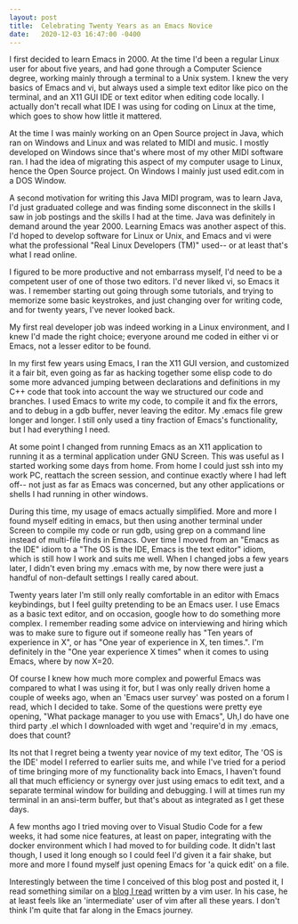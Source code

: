 ```yaml
---
layout: post
title:  Celebrating Twenty Years as an Emacs Novice
date:   2020-12-03 16:47:00 -0400
---
```


I first decided to learn Emacs in 2000. At the time I'd been a regular Linux user for about five years, and had gone through a Computer Science degree, working mainly through a terminal to a Unix system. I knew the very basics of Emacs and vi, but always used a simple text editor like pico on the terminal, and an X11 GUI IDE or text editor when editing code locally. I actually don't recall what IDE I was using for coding on Linux at the time, which goes to show how little it mattered.

At the time I was mainly working on an Open Source project in Java, which ran on Windows and Linux and was related to MIDI and music. I mostly developed on Windows since that's where most of my other MIDI software ran. I had the idea of migrating this aspect of my computer usage to Linux, hence the Open Source project. On Windows I mainly just used edit.com in a DOS Window.

A second motivation for writing this Java MIDI program, was to learn Java, I'd just graduated college and was finding some disconnect in the skills I saw in job postings and the skills I had at the time. Java was definitely in demand around the year 2000. Learning Emacs was another aspect of this. I'd hoped to develop software for Linux or Unix, and Emacs and vi were what the professional "Real Linux Developers (TM)" used-- or at least that's what I read online.

I figured to be more productive and not embarrass myself, I'd need to be a competent user of one of those two editors. I'd never liked vi, so Emacs it was. I remember starting out going through some tutorials, and trying to memorize some basic keystrokes, and just changing over for writing code, and for twenty years, I've never looked back.

My first real developer job was indeed working in a Linux environment, and I knew I'd made the right choice; everyone around me coded in either vi or Emacs, not a lesser editor to be found.

In my first few years using Emacs, I ran the X11 GUI version, and customized it a fair bit, even going as far as hacking together some elisp code to do some more advanced jumping between declarations and definitions in my C++ code that took into account the way we structured our code and branches. I used Emacs to write my code, to compile it and fix the errors, and to debug in a gdb buffer, never leaving the editor. My .emacs file grew longer and longer. I still only used a tiny fraction of Emacs's functionality, but I had everything I need.

At some point I changed from running Emacs as an X11 application to running it as a terminal application under GNU Screen. This was useful as I started working some days from home. From home I could just ssh into my work PC, reattach the screen session, and continue exactly where I had left off-- not just as far as Emacs was concerned, but any other applications or shells I had running in other windows.

During this time, my usage of emacs actually simplified. More and more I found myself editing in emacs, but then using another terminal under Screen to compile my code or run gdb, using grep on a command line instead of multi-file finds in Emacs. Over time I moved from an "Emacs as the IDE" idiom to a "The OS is the IDE, Emacs is the text editor" idiom, which is still how I work and suits me well. When I changed jobs a few years later, I didn't even bring my .emacs with me, by now there were just a handful of non-default settings I really cared about.

Twenty years later I'm still only really comfortable in an editor with Emacs keybindings, but I feel guilty pretending to be an Emacs user. I use Emacs as a basic text editor, and on occasion, google how to do something more complex. I remember reading some advice on interviewing and hiring which was to make sure to figure out if someone really has "Ten years of experience in X", or has "One year of experience in X, ten times.". I'm definitely in the "One year experience X times" when it comes to using Emacs, where by now X=20.

Of course I knew how much more complex and powerful Emacs was compared to what I was using it for, but I was only really driven home a couple of weeks ago, when an 'Emacs user survey' was posted on a forum I read, which I decided to take. Some of the questions were pretty eye opening, "What package manager to you use with Emacs", Uh,I do have one third party .el which I downloaded with wget and 'require'd in my .emacs, does that count?

Its not that I regret being a twenty year novice of my text editor, The 'OS is the IDE' model I referred to earlier suits me, and while I've tried for a period of time bringing more of my functionality back into Emacs, I haven't found all that much efficiency or synergy over just using emacs to edit text, and a separate terminal window for building and debugging. I will at times run my terminal in an ansi-term buffer, but that's about as integrated as I get these days.

A few months ago I tried moving over to Visual Studio Code for a few weeks, it had some nice features, at least on paper, integrating with the docker environment which I had moved to for building code. It didn't last though, I used it long enough so I could feel I'd given it a fair shake, but more and more I found myself just opening Emacs for 'a quick edit' on a file.

Interestingly between the time I conceived of this blog post and posted it, I read something similar on a [blog I read](https://rubenerd.com/thinking-out-loud-about-vim/) written by a vim user. In his case, he at least feels like an 'intermediate' user of vim after all these years. I don't think I'm quite that far along in the Emacs journey.













